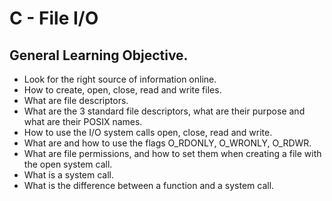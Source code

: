 # C - File I/O

## General Learning Objective.
- Look for the right source of information online.
- How to create, open, close, read and write files.
- What are file descriptors.
- What are the 3 standard file descriptors, 
  what are their purpose and what are their POSIX names.
- How to use the I/O system calls open, close, read and write.
- What are and how to use the flags O_RDONLY, O_WRONLY, O_RDWR.
- What are file permissions, and how to set them when creating 
  a file with the open system call.
- What is a system call.
- What is the difference between a function and a system call.
